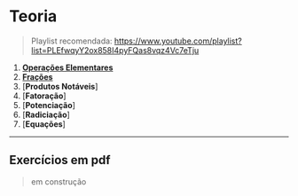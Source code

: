 # Teoria

> Playlist recomendada: https://www.youtube.com/playlist?list=PLEfwqyY2ox858I4pyFQas8vqz4Vc7eTju

1. [**Operações Elementares**](algebra/OperaçõesElementares.md)
2. [**Frações**](algebra/Frações.md)
3. [**Produtos Notáveis**]
4. [**Fatoração**]
5. [**Potenciação**]
6. [**Radiciação**]
7. [**Equações**]

---

## Exercícios em pdf

> em construção
